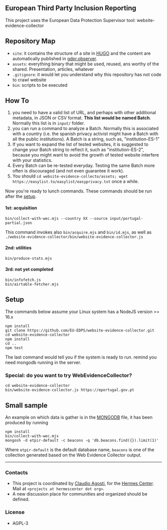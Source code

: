 
## European Third Party Inclusion Reporting

This project uses the European Data Protection Supervisor tool: website-evidence-collector

## Repository Map

* `site`: it contains the structure of a site in [HUGO](https://gohugo.io) and the content are automatically published in [gdpr.observer](https://gdpr.observer).
* `assets`: everything binary that might be used, reused, ans worthy of the shared. Presentation, articles, whatever
* `.gitignore`: it would let you understand why this repository has not code to crawl website
* `bin`: scripts to be executed

## How To

1. you need to have a valid list of URL, and perhaps with other additional metadata, in JSON or CSV format. **This list would be named Batch**. Normally this list is in `input/` folder.
2. you can run a command to analyze a Batch. Normally this is associated with a country (i.e. the spanish privacy activist might have a Batch with all the public institutions). A Batch is a string, such as, "institution-ES-1"
3. If you want to expand the list of tested websites, it is suggested to change your Batch string to reflect it, such as "institution-ES-2", because you might want to avoid the growth of tested website interfere with your statistics.
4. Every Batch can be re-tested everyday. Testing the same Batch more often is discouraged (and not even guarantee it work).
5. You should `cd website-evidence-collecto/assets; wget https://easylist.to/easylist/easyprivacy.txt` once a while.

Now you're ready to lunch commands. These commands should be run after the [setup](#setup).

#### 1st: acquisition

```
bin/collect-with-wec.mjs --country XX --source input/portugal-partial.json
```

This command invokes also `bin/acquire.mjs` and `bin/id.mjs`, as well as `./website-evidence-collector/bin/website-evidence-collector.js`

#### 2nd: utilities

```
bin/produce-stats.mjs
```


#### 3rd: not yet completed

```
bin/infofetch.js
bin/airtable-fetcher.mjs
```


## Setup

The commands below assume your Linux system has a NodeJS version >= 16.x

```
npm install
git clone https://github.com/EU-EDPS/website-evidence-collector.git 
cd website-evidence-collector
npm install
cd ..
npm test
```

The last command would tell you if the system is ready to run. remind you need mongodb running in the server.

### Special: do you want to try WebEvidenceCollector?

```
cd website-evidence-collector
bin/website-evidence-collector.js https://eportugal.gov.pt
```

## Small sample

An example on which data is gather is in the [MONGODB](https://github.com/vecna/ETPIR/blob/main/MONGODB.md) file, it has been produced by running

```
npm install
bin/collect-with-wec.mjs
mongosh -d etpir-default -c beacons -q 'db.beacons.find({}).limit(1)'
```

Where `etpir-default` is the default database name, `beacons` is one of the collection generated based on the Web Evidence Collector output.

---

### Contacts

* This project is coordinated by [Claudio Agosti](https://twitter.com/@_vecna), for the [Hermes Center](https://hermescenter.org).  Mail at `<projects at hermescenter dot org>`.
* A new discussion place for communities and organized should be defined.


### License

* AGPL-3

